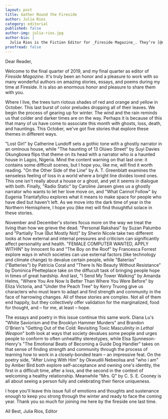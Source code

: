```yaml
---
layout: post
title: Gather Round the Fireside
author: Julia Rios
category: editorial
published: false
author-img: julia-rios.jpg
author-bio: |
  Julia Rios is the Fiction Editor for _Fireside Magazine_. They’re [@omgjulia](https://www.twitter.com/omgjulia) on Twitter.    
proofread: false
---
```


Dear Reader,

Welcome to the final quarter of 2019, and my final quarter as editor of _Fireside Magazine_. It's truly been an honor and a pleasure to work with so many wonderful authors on amazing stories, essays, and poems during my time at Fireside. It is also an enormous honor and pleasure to share them with you.

Where I live, the trees turn riotous shades of red and orange and yellow in October. This last burst of color preludes dropping all of their leaves. We begin the process of gearing up for winter. The wind and the rain reminds us that colder and darker times are on the way. Perhaps it is because of this that many of us have come to associate this month with ghosts, loss, death, and hauntings. This October, we've got five stories that explore these themes in different ways.

"Lost Girl" by Catherine Lundoff sets a gothic tone with a ghostly narrator in an ominous house, while "The haunting of 13 Olúwo Street" by Suyi Davies Okungbowa flips that theme on its head with a narrator who _is_ a haunted house in Lagos, Nigeria. Mind the content warning on that last one: it contains some difficult scenes, but I hope you, like me, will find it worth reading. "On the Other Side of the Line" by A. T. Greenblatt examines the senseless feeling of loss in a world where a bright line divides loved ones. This one isn't really about a house or a ghost, and yet it seems in dialogue with both. Finally, "Radio Static" by Caroline Jansen gives us a ghostly narrator who wants to let her love move on, and "What Cannot Follow" by Eugenia Triantafyllou explores what it means to make space for people who have died but haven't left. As we move into the dark time of year in the Northern Hemisphere, I hope you (like me) will find thoughtful solace in these stories.

November and December's stories focus more on the way we treat the living than how we grieve the dead. "Personal Rakshasi" by Suzan Palumbo and "Partially True (But Mostly Not)" by Sherin Nicole take two different looks at how external and internal pressures and criticism can significantly affect personality and health. "FEMALE COMPUTER WANTED, APPLY WITHIN" by Innocent Ilo and "The Boy on the Roof" by Francesca Forrest explore ways in which societies can use external factors (like technology and climate change) to devalue certain people, while "Baterías" ("Batteries") by Patricia Coral and "There Is No Beauty Without Resistance" by Dominica Phetteplace take on the diffucult task of bringing people hope in times of great hardship. And last, "I Send My Tower Walking" by Amanda Helms, "Where You Are Now Is Better Than Where You Were Before" by Eliza Victoria, and "Under the Peach Tree" by Kerry Truong give us characters who must learn to adapt and find strength and community in the face of harrowing changes. All of these stories are complex. Not all of them end happily, but they collectively offer validation for the marginalized, food for thought, and –  for me, at least – hope.

The essays and poetry in this issue continue this same work. Diana Lu's "White Saviorism and the Brooklyn Hammer Murders" and Brandon O'Brien's "Getting Out of the Cold: Revisiting Toxic Masculinity in _Lethal Weapon_" both look at ways that society devalues some people and urges people to conform to often unhealthy stereotypes, while Elsa Sjunneson-Henry's "The Emotional Beats of Becoming a Guide Dog Handler" takes on that sense of finding strength and community through the process of learning how to work in a closely-bonded team – an impressive feat. On the poetry side, "After Living With Him" by Okwudili Nebeolisa and "who i am" by Amber Bird both explore self-acceptance and owning one's identity, the first in a difficult time, after a loss, and the second in the context of welcoming a healthy relationship. Meanwhile "Mrs. Q" by C. S. E. Cooney is all about seeing a person fully and celebrating their fierce uniqueness.

I hope you'll leave this issue full of emotions and thoughts and sustenance enough to keep you strong through the winter and ready to face the coming year. Thank you so much for joining me here by the fireside one last time.

All Best,
Julia Rios, Editor
